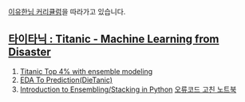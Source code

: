 [이유한님 커리큘럼](https://kaggle-kr.tistory.com/32)을 따라가고 있습니다.

## [타이타닉 : Titanic - Machine Learning from Disaster](https://www.kaggle.com/c/titanic/overview)
1. [Titanic Top 4% with ensemble modeling](https://www.kaggle.com/yassineghouzam/titanic-top-4-with-ensemble-modeling)
2. [EDA To Prediction(DieTanic)](https://www.kaggle.com/ash316/eda-to-prediction-dietanic)
3. [Introduction to Ensembling/Stacking in Python](https://www.kaggle.com/arthurtok/introduction-to-ensembling-stacking-in-python)
    [오류코드 고친 노트북](https://www.kaggle.com/chae52/upd-2021-introduction-to-ensembling-stacking-in-py)
